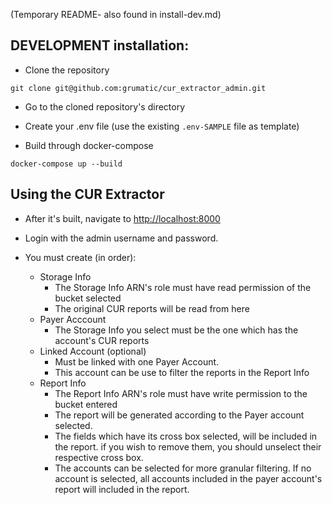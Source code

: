 (Temporary README- also found in install-dev.md)

## DEVELOPMENT installation:

* Clone the repository

```
git clone git@github.com:grumatic/cur_extractor_admin.git
```

* Go to the cloned repository's directory

* Create your .env file
(use the existing `.env-SAMPLE` file as template)

* Build through docker-compose

```
docker-compose up --build
```


## Using the CUR Extractor


* After it's built, navigate to [http://localhost:8000](http://localhost:8000)

* Login with the admin username and password.

* You must create (in order):

    * Storage Info
        - The Storage Info ARN's role must have read permission of the bucket selected
        - The original CUR reports will be read from here
    * Payer Acccount
        - The Storage Info you select must be the one which has the account's CUR reports
    * Linked Account (optional)
        - Must be linked with one Payer Account.
        - This account can be use to filter the reports in the Report Info
    * Report Info
        - The Report Info ARN's role must have write permission to the bucket entered
        - The report will be generated according to the Payer account selected.
        - The fields which have its cross box selected, will be included in the report.
        if you wish to remove them, you should unselect their respective cross box.
        - The accounts can be selected for more granular filtering. If no account is selected, all accounts included in the payer account's report will included in the report.
